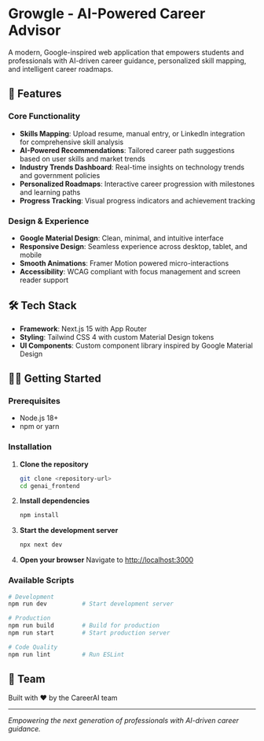 # Growgle - AI-Powered Career Advisor

A modern, Google-inspired web application that empowers students and professionals with AI-driven career guidance, personalized skill mapping, and intelligent career roadmaps.

## 🚀 Features

### Core Functionality
- **Skills Mapping**: Upload resume, manual entry, or LinkedIn integration for comprehensive skill analysis
- **AI-Powered Recommendations**: Tailored career path suggestions based on user skills and market trends
- **Industry Trends Dashboard**: Real-time insights on technology trends and government policies
- **Personalized Roadmaps**: Interactive career progression with milestones and learning paths
- **Progress Tracking**: Visual progress indicators and achievement tracking

### Design & Experience
- **Google Material Design**: Clean, minimal, and intuitive interface
- **Responsive Design**: Seamless experience across desktop, tablet, and mobile
- **Smooth Animations**: Framer Motion powered micro-interactions
- **Accessibility**: WCAG compliant with focus management and screen reader support

## 🛠 Tech Stack

- **Framework**: Next.js 15 with App Router
- **Styling**: Tailwind CSS 4 with custom Material Design tokens
- **UI Components**: Custom component library inspired by Google Material Design

## 🏃‍♂️ Getting Started

### Prerequisites
- Node.js 18+ 
- npm or yarn

### Installation

1. **Clone the repository**
   ```bash
   git clone <repository-url>
   cd genai_frontend
   ```

2. **Install dependencies**
   ```bash
   npm install
   ```

3. **Start the development server**
   ```bash
   npx next dev
   ```

4. **Open your browser**
   Navigate to [http://localhost:3000](http://localhost:3000)


### Available Scripts

```bash
# Development
npm run dev          # Start development server

# Production
npm run build        # Build for production
npm run start        # Start production server

# Code Quality
npm run lint         # Run ESLint
```

## 👥 Team

Built with ❤️ by the CareerAI team

---

*Empowering the next generation of professionals with AI-driven career guidance.*

